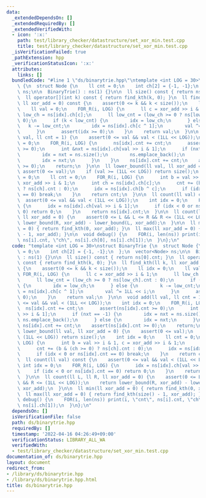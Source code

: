 ```yaml
---
data:
  _extendedDependsOn: []
  _extendedRequiredBy: []
  _extendedVerifiedWith:
  - icon: ':x:'
    path: test/library_checker/datastructure/set_xor_min.test.cpp
    title: test/library_checker/datastructure/set_xor_min.test.cpp
  _isVerificationFailed: true
  _pathExtension: hpp
  _verificationStatusIcon: ':x:'
  attributes:
    links: []
  bundledCode: "#line 1 \"ds/binarytrie.hpp\"\ntemplate <int LOG = 30>\nstruct BinaryTrie\
    \ {\n  struct Node {\n    ll cnt = 0;\n    int ch[2] = {-1, -1};\n  };\n  vector<Node>\
    \ ns;\n\n  BinaryTrie() : ns(1) {}\n\n  ll size() const { return ns[0].cnt; }\n\
    \  ll operator[](int k) const { return find_kth(k, 0); }\n  ll find_kth(ll k,\
    \ ll xor_add = 0) const {\n    assert(0 <= k && k < size());\n    ll idx = 0;\n\
    \    ll val = 0;\n    FOR_R(i, LOG) {\n      ll c = xor_add >> i & 1;\n      ll\
    \ low_ch = ns[idx].ch[c];\n      ll low_cnt = (low_ch >= 0 ? ns[low_ch].cnt :\
    \ 0);\n      if (k < low_cnt) {\n        idx = low_ch;\n      } else {\n     \
    \   k -= low_cnt;\n        idx = ns[idx].ch[c ^ 1];\n        val ^= 1LL << i;\n\
    \      }\n      assert(idx >= 0);\n    }\n    return val;\n  }\n\n  void add(ll\
    \ val, ll cnt = 1) {\n    assert(0 <= val && val < (1LL << LOG));\n    int idx\
    \ = 0;\n    FOR_R(i, LOG) {\n      ns[idx].cnt += cnt;\n      assert(ns[idx].cnt\
    \ >= 0);\n      int &nxt = ns[idx].ch[val >> i & 1];\n      if (nxt == -1) {\n\
    \        idx = nxt = ns.size();\n        ns.emplace_back();\n      } else {\n\
    \        idx = nxt;\n      }\n    }\n    ns[idx].cnt += cnt;\n    assert(ns[idx].cnt\
    \ >= 0);\n    return;\n  }\n\n  ll lower_bound(ll val, ll xor_add = 0) {\n   \
    \ assert(0 <= val);\n    if (val >= (1LL << LOG)) return size();\n    int idx\
    \ = 0;\n    ll cnt = 0;\n    FOR_R(i, LOG) {\n      int b = val >> i & 1, c =\
    \ xor_add >> i & 1;\n      int ch = ns[idx].ch[c];\n      cnt += (b & (ch >= 0)\
    \ ? ns[ch].cnt : 0);\n      idx = ns[idx].ch[b ^ c];\n      if (idx < 0 or ns[idx].cnt\
    \ == 0) break;\n    }\n    return cnt;\n  }\n\n  ll count(ll val) const {\n  \
    \  assert(0 <= val && val < (1LL << LOG));\n    int idx = 0;\n    FOR_R(i, LOG)\
    \ {\n      idx = ns[idx].ch[val >> i & 1];\n      if (idx < 0 or ns[idx].cnt ==\
    \ 0) return 0;\n    }\n    return ns[idx].cnt;\n  }\n\n  ll count(ll L, ll R,\
    \ ll xor_add = 0) {\n    assert(0 <= L && L <= R && R <= (1LL << LOG));\n    return\
    \ lower_bound(R, xor_add) - lower_bound(L, xor_add);\n  }\n\n  ll min(ll xor_add\
    \ = 0) { return find_kth(0, xor_add); }\n  ll max(ll xor_add = 0) { return find_kth(size()\
    \ - 1, xor_add); }\n\n  void debug() {\n    FOR(i, len(ns)) print(i, \"cnt\",\
    \ ns[i].cnt, \"ch\", ns[i].ch[0], ns[i].ch[1]);\n  }\n};\n"
  code: "template <int LOG = 30>\nstruct BinaryTrie {\n  struct Node {\n    ll cnt\
    \ = 0;\n    int ch[2] = {-1, -1};\n  };\n  vector<Node> ns;\n\n  BinaryTrie()\
    \ : ns(1) {}\n\n  ll size() const { return ns[0].cnt; }\n  ll operator[](int k)\
    \ const { return find_kth(k, 0); }\n  ll find_kth(ll k, ll xor_add = 0) const\
    \ {\n    assert(0 <= k && k < size());\n    ll idx = 0;\n    ll val = 0;\n   \
    \ FOR_R(i, LOG) {\n      ll c = xor_add >> i & 1;\n      ll low_ch = ns[idx].ch[c];\n\
    \      ll low_cnt = (low_ch >= 0 ? ns[low_ch].cnt : 0);\n      if (k < low_cnt)\
    \ {\n        idx = low_ch;\n      } else {\n        k -= low_cnt;\n        idx\
    \ = ns[idx].ch[c ^ 1];\n        val ^= 1LL << i;\n      }\n      assert(idx >=\
    \ 0);\n    }\n    return val;\n  }\n\n  void add(ll val, ll cnt = 1) {\n    assert(0\
    \ <= val && val < (1LL << LOG));\n    int idx = 0;\n    FOR_R(i, LOG) {\n    \
    \  ns[idx].cnt += cnt;\n      assert(ns[idx].cnt >= 0);\n      int &nxt = ns[idx].ch[val\
    \ >> i & 1];\n      if (nxt == -1) {\n        idx = nxt = ns.size();\n       \
    \ ns.emplace_back();\n      } else {\n        idx = nxt;\n      }\n    }\n   \
    \ ns[idx].cnt += cnt;\n    assert(ns[idx].cnt >= 0);\n    return;\n  }\n\n  ll\
    \ lower_bound(ll val, ll xor_add = 0) {\n    assert(0 <= val);\n    if (val >=\
    \ (1LL << LOG)) return size();\n    int idx = 0;\n    ll cnt = 0;\n    FOR_R(i,\
    \ LOG) {\n      int b = val >> i & 1, c = xor_add >> i & 1;\n      int ch = ns[idx].ch[c];\n\
    \      cnt += (b & (ch >= 0) ? ns[ch].cnt : 0);\n      idx = ns[idx].ch[b ^ c];\n\
    \      if (idx < 0 or ns[idx].cnt == 0) break;\n    }\n    return cnt;\n  }\n\n\
    \  ll count(ll val) const {\n    assert(0 <= val && val < (1LL << LOG));\n   \
    \ int idx = 0;\n    FOR_R(i, LOG) {\n      idx = ns[idx].ch[val >> i & 1];\n \
    \     if (idx < 0 or ns[idx].cnt == 0) return 0;\n    }\n    return ns[idx].cnt;\n\
    \  }\n\n  ll count(ll L, ll R, ll xor_add = 0) {\n    assert(0 <= L && L <= R\
    \ && R <= (1LL << LOG));\n    return lower_bound(R, xor_add) - lower_bound(L,\
    \ xor_add);\n  }\n\n  ll min(ll xor_add = 0) { return find_kth(0, xor_add); }\n\
    \  ll max(ll xor_add = 0) { return find_kth(size() - 1, xor_add); }\n\n  void\
    \ debug() {\n    FOR(i, len(ns)) print(i, \"cnt\", ns[i].cnt, \"ch\", ns[i].ch[0],\
    \ ns[i].ch[1]);\n  }\n};\n"
  dependsOn: []
  isVerificationFile: false
  path: ds/binarytrie.hpp
  requiredBy: []
  timestamp: '2022-04-16 04:26:49+09:00'
  verificationStatus: LIBRARY_ALL_WA
  verifiedWith:
  - test/library_checker/datastructure/set_xor_min.test.cpp
documentation_of: ds/binarytrie.hpp
layout: document
redirect_from:
- /library/ds/binarytrie.hpp
- /library/ds/binarytrie.hpp.html
title: ds/binarytrie.hpp
---
```

